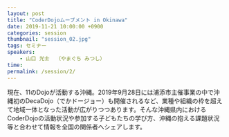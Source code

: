 ```yaml
---
layout: post
title: "CoderDojoムーブメント in Okinawa"
date: 2019-11-21 10:00:00 +0900
categories: session
thumbnail: "session_02.jpg"
tags: セミナー
speakers:
    - 山口 光士  （やまぐち みつし）
time:
permalink: /session/2/
---
```


現在、11のDojoが活動する沖縄。2019年9月28日には浦添市主催事業の中で沖縄初のDecaDojo（でかドージョー）も開催されるなど、業種や組織の枠を超えて地域一体となった活動が広がりつつあります。そんな沖縄県内におけるCoderDojoの活動状況や参加する子どもたちの学び方、沖縄の抱える課題状況等と合わせて情報を全国の関係者へシェアします。
